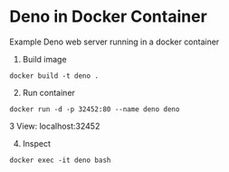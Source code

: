 # Deno in Docker Container

Example Deno web server running in a docker container

1. Build image
```
docker build -t deno .
```

2. Run container
```
docker run -d -p 32452:80 --name deno deno
```

3 View:
localhost:32452

4. Inspect
```
docker exec -it deno bash
```
